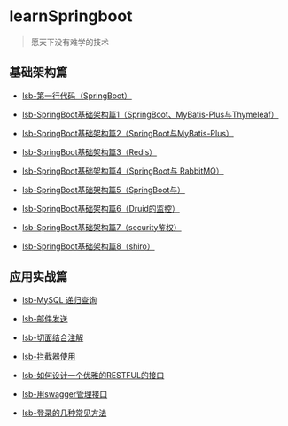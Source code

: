 # learnSpringboot
> 愿天下没有难学的技术

## 基础架构篇 

- [lsb-第一行代码（SpringBoot）](/lsb-helloworld)

- [lsb-SpringBoot基础架构篇1（SpringBoot、MyBatis-Plus与Thymeleaf）](/lsb-crub)

- [lsb-SpringBoot基础架构篇2（SpringBoot与MyBatis-Plus）](/lsb-crub-plus)

- [lsb-SpringBoot基础架构篇3（Redis）](/lsb-redistest)

- [lsb-SpringBoot基础架构篇4（SpringBoot与 RabbitMQ）](/lsb-mq)

- [lsb-SpringBoot基础架构篇5（SpringBoot与）]()

- [lsb-SpringBoot基础架构篇6（Druid的监控）](/lsb-druid)

- [lsb-SpringBoot基础架构篇7（security鉴权）](/lsb-security)

- [lsb-SpringBoot基础架构篇8（shiro）](/lsb-shiro)


## 应用实战篇


- [lsb-MySQL 递归查询](/lsb-digui)

- [lsb-邮件发送](/lsb-email)

- [lsb-切面结合注解](/lsb-aop)

- [lsb-拦截器使用](/lsb-interceptor)

- [lsb-如何设计一个优雅的RESTFUL的接口](/lsb-restful)

- [lsb-用swagger管理接口](/lsb-swagger)

- [lsb-登录的几种常见方法](/lsb-login)




